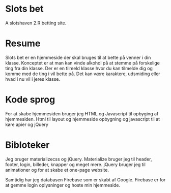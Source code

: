 # Slots bet
A slotshaven 2.R betting site. 

# Resume

Slots bet er en hjemmeside der skal bruges til at bette på venner i din klasse. Konceptet er at man kan vinde alkohol på at stemme på forskelige ting fra din klasse. Der er en tilmeld klasse hvor du kan tilmelde dig og komme med de ting i vil bette på. Det kan være karaktere, udsmiding eller hvad i nu vil i jeres klasse.

# Kode sprog

For at skabe hjemmesiden bruger jeg HTML og Javascript til opbyging af hjemmesiden. Html til layout og hjemmeside opbygning og javascript til at køre apier og jQuery

# Bibloteker

Jeg bruger materializecss og jQuery. Materialize bruger jeg til header, footer, login, billeder, knapper og meget mere. jQuery bruger jeg til animationer og for at skabe et one-page website.

Samtidig har jeg databasen Firebase som er skabt af Google. Firebase er for at gemme login oplysninger og hoste min hjemmeside.


